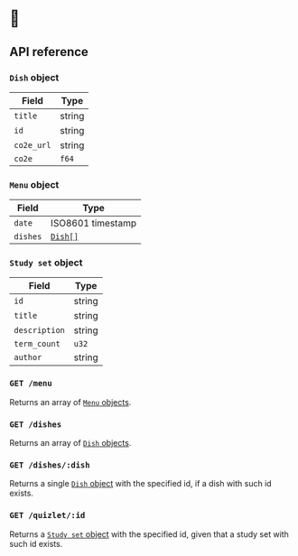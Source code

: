 # 🥔

## API reference

### `Dish` object

| Field      | Type   |
| ---------- | ------ |
| `title`    | string |
| `id`       | string |
| `co2e_url` | string |
| `co2e`     | `f64`  |

### `Menu` object

| Field    | Type                     |
| -------- | ------------------------ |
| `date`   | ISO8601 timestamp        |
| `dishes` | [`Dish[]`](#dish-object) |

### `Study set` object

| Field         | Type   |
| ------------- | ------ |
| `id`          | string |
| `title`       | string |
| `description` | string |
| `term_count`  | `u32`  |
| `author`      | string |

### `GET /menu`

Returns an array of [`Menu` objects](#menu-object).

### `GET /dishes`

Returns an array of [`Dish` objects](#dish-object).

### `GET /dishes/:dish`

Returns a single [`Dish` object](#dish-object) with the specified id, if a dish with such id exists.

### `GET /quizlet/:id`

Returns a [`Study set` object](#study-set-object) with the specified id, given that a study set with such id exists.